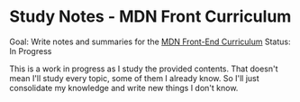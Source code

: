 # Study Notes - MDN Front Curriculum
Goal: Write notes and summaries for the [MDN Front-End Curriculum](https://github.com/mdn/curriculum)
Status: In Progress

This is a work in progress as I study the provided contents. That doesn't mean I'll study every topic, some of them I already know. So I'll just consolidate my knowledge and write new things I don't know.
